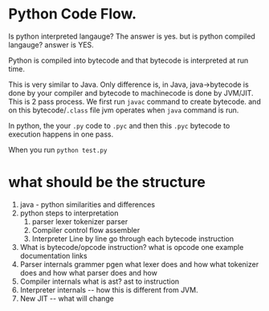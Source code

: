 # Python Code Flow.

Is python interpreted langauge? The answer is yes. but is python compiled langauge? answer is YES.

Python is compiled into bytecode and that bytecode is interpreted at run time. 

This is very similar to Java. Only difference is, in Java, java->bytecode is done by your compiler and bytecode to machinecode is done by JVM/JIT. This is 2 pass process. We first run `javac` command to create bytecode. and on this bytecode/`.class` file jvm operates when `java` command is run.

In python, the your `.py` code to `.pyc` and then this `.pyc` bytecode to execution happens in one pass. 

When you run `python test.py` 

# what should be the structure
1. java - python similarities and differences
2. python steps to interpretation
    1. parser
        lexer
        tokenizer
        parser
    2. Compiler
        control flow
        assembler
    3. Interpreter
        Line by line go through each bytecode instruction
3. What is bytecode/opcode instruction?
    what is opcode
    one example
    documentation links
3. Parser internals
    grammer 
    pgen
    what lexer does and how
    what tokenizer does and how
    what parser does and how
4. Compiler internals
    what is ast?
    ast to instruction
5. Interpreter internals -- how this is different from JVM.
6. New JIT -- what will change